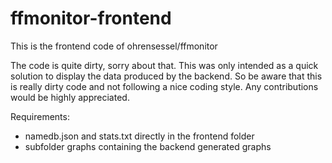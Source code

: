 ffmonitor-frontend
==================

This is the frontend code of ohrensessel/ffmonitor

The code is quite dirty, sorry about that.
This was only intended as a quick solution to display the data produced by the backend.
So be aware that this is really dirty code and not following a nice coding style.
Any contributions would be highly appreciated.

Requirements:
- namedb.json and stats.txt directly in the frontend folder
- subfolder graphs containing the backend generated graphs
